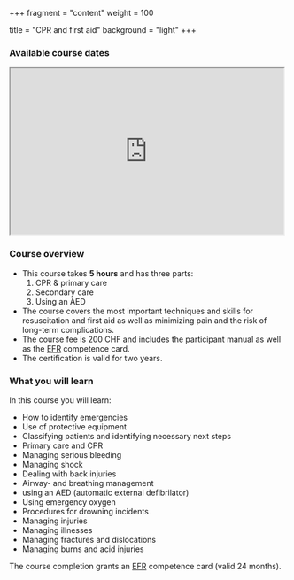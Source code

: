 +++
fragment = "content"
weight = 100

title = "CPR and first aid"
background = "light"
+++

### Available course dates
<iframe src="https://app.cituro.com/booking/4349650?presetService=11eb9dd94a62b9c19c1b85b0407cc527" width="98%" height="300"></iframe>

### Course overview

- This course takes **5 hours** and has three parts:
  1. CPR &amp; primary care
  2. Secondary care
  3. Using an AED
- The course covers the most important techniques and skills for resuscitation and first aid as well as minimizing pain and the risk of long-term complications.
- The course fee is 200 CHF and includes the participant manual as well as the [EFR](https://emergencyfirstresponse.com) competence card.
- The certification is valid for two years.

### What you will learn

In this course you will learn:

- How to identify emergencies
- Use of protective equipment
- Classifying patients and identifying necessary next steps
- Primary care and CPR
- Managing serious bleeding
- Managing shock
- Dealing with back injuries
- Airway- and breathing management
- using an AED (automatic external defibrilator)
- Using emergency oxygen
- Procedures for drowning incidents
- Managing injuries
- Managing illnesses
- Managing fractures and dislocations
- Managing burns and acid injuries

The course completion grants an [EFR](https://emergencyfirstresponse.com) competence card (valid 24 months).